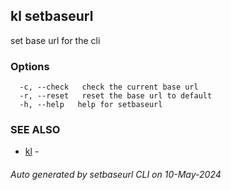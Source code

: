 ## kl setbaseurl

set base url for the cli



### Options

```
  -c, --check   check the current base url
  -r, --reset   reset the base url to default
  -h, --help   help for setbaseurl
```

### SEE ALSO

* [kl](kl.md)  - 

###### Auto generated by setbaseurl CLI on 10-May-2024
